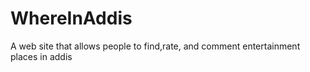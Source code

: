 # WhereInAddis
A web site that allows people to find,rate, and comment entertainment places in addis

